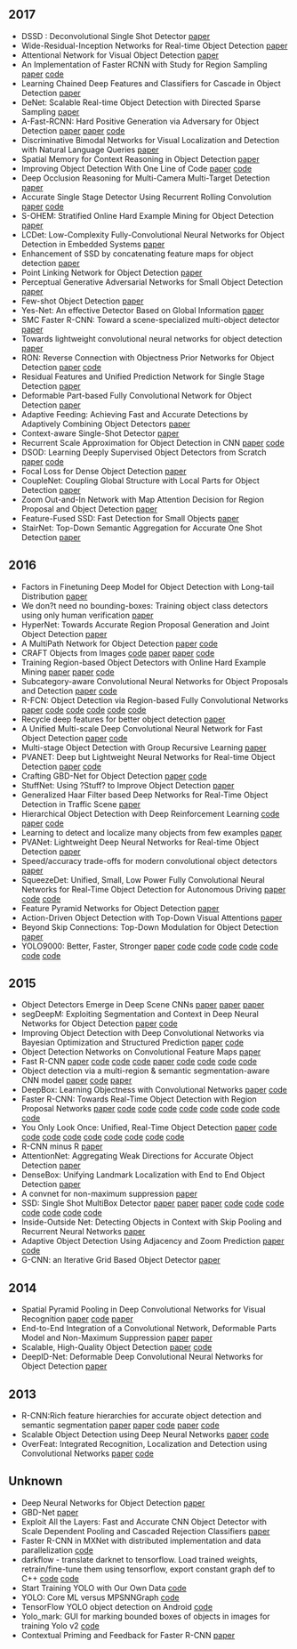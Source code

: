 ## 2017
- DSSD : Deconvolutional Single Shot Detector [paper](https://arxiv.org/abs/1701.06659) 
- Wide-Residual-Inception Networks for Real-time Object Detection [paper](https://arxiv.org/abs/1702.01243) 
- Attentional Network for Visual Object Detection [paper](https://arxiv.org/abs/1702.01478) 
- An Implementation of Faster RCNN with Study for Region Sampling [paper](https://arxiv.org/abs/1702.02138) [code](https://github.com/endernewton/tf-faster-rcnn) 
- Learning Chained Deep Features and Classifiers for Cascade in Object Detection [paper](https://arxiv.org/abs/1702.07054) 
- DeNet: Scalable Real-time Object Detection with Directed Sparse Sampling [paper](https://arxiv.org/abs/1703.10295) 
- A-Fast-RCNN: Hard Positive Generation via Adversary for Object Detection [paper](https://arxiv.org/abs/1704.03414) [paper](http://abhinavsh.info/papers/pdfs/adversarial_object_detection.pdf) [code](https://github.com/xiaolonw/adversarial-frcnn) 
- Discriminative Bimodal Networks for Visual Localization and Detection with Natural Language Queries [paper](https://arxiv.org/abs/1704.03944) 
- Spatial Memory for Context Reasoning in Object Detection [paper](https://arxiv.org/abs/1704.04224) 
- Improving Object Detection With One Line of Code [paper](https://arxiv.org/abs/1704.04503) [code](https://github.com/bharatsingh430/soft-nms) 
- Deep Occlusion Reasoning for Multi-Camera Multi-Target Detection [paper](https://arxiv.org/abs/1704.05775) 
- Accurate Single Stage Detector Using Recurrent Rolling Convolution [paper](https://arxiv.org/abs/1704.05776) [code](https://github.com/xiaohaoChen/rrc_detection) 
- S-OHEM: Stratified Online Hard Example Mining for Object Detection [paper](https://arxiv.org/abs/1705.02233) 
- LCDet: Low-Complexity Fully-Convolutional Neural Networks for Object Detection in Embedded Systems [paper](https://arxiv.org/abs/1705.05922) 
- Enhancement of SSD by concatenating feature maps for object detection [paper](https://arxiv.org/abs/1705.09587) 
- Point Linking Network for Object Detection [paper](https://arxiv.org/abs/1706.03646) 
- Perceptual Generative Adversarial Networks for Small Object Detection [paper](https://arxiv.org/abs/1706.05274) 
- Few-shot Object Detection [paper](https://arxiv.org/abs/1706.08249) 
- Yes-Net: An effective Detector Based on Global Information [paper](https://arxiv.org/abs/1706.09180) 
- SMC Faster R-CNN: Toward a scene-specialized multi-object detector [paper](https://arxiv.org/abs/1706.10217) 
- Towards lightweight convolutional neural networks for object detection [paper](https://arxiv.org/abs/1707.01395) 
- RON: Reverse Connection with Objectness Prior Networks for Object Detection [paper](https://arxiv.org/abs/1707.01691) [code](https://github.com/taokong/RON) 
- Residual Features and Unified Prediction Network for Single Stage Detection [paper](https://arxiv.org/abs/1707.05031) 
- Deformable Part-based Fully Convolutional Network for Object Detection [paper](https://arxiv.org/abs/1707.06175) 
- Adaptive Feeding: Achieving Fast and Accurate Detections by Adaptively Combining Object Detectors [paper](https://arxiv.org/abs/1707.06399) 
- Context-aware Single-Shot Detector [paper](https://arxiv.org/abs/1707.08682) 
- Recurrent Scale Approximation for Object Detection in CNN [paper](https://arxiv.org/abs/1707.09531) [code](https://github.com/sciencefans/RSA-for-object-detection) 
- DSOD: Learning Deeply Supervised Object Detectors from Scratch [paper](https://arxiv.org/abs/1708.01241) [code](https://github.com/szq0214/DSOD) 
- Focal Loss for Dense Object Detection [paper](https://arxiv.org/abs/1708.02002) 
- CoupleNet: Coupling Global Structure with Local Parts for Object Detection [paper](https://arxiv.org/abs/1708.02863) 
- Zoom Out-and-In Network with Map Attention Decision for Region Proposal and Object Detection [paper](https://arxiv.org/abs/1709.04347) 
- Feature-Fused SSD: Fast Detection for Small Objects [paper](https://arxiv.org/abs/1709.05054) 
- StairNet: Top-Down Semantic Aggregation for Accurate One Shot Detection [paper](https://arxiv.org/abs/1709.05788) 




## 2016
- Factors in Finetuning Deep Model for Object Detection with Long-tail Distribution [paper](http://arxiv.org/abs/1601.05150) 
- We don?t need no bounding-boxes: Training object class detectors using only human verification [paper](http://arxiv.org/abs/1602.08405) 
- HyperNet: Towards Accurate Region Proposal Generation and Joint Object Detection [paper](http://arxiv.org/abs/1604.00600) 
- A MultiPath Network for Object Detection [paper](http://arxiv.org/abs/1604.02135) [code](https://github.com/facebookresearch/multipathnet) 
- CRAFT Objects from Images [code](http://byangderek.github.io/projects/craft.html) [paper](https://arxiv.org/abs/1604.03239) [paper](http://www.cv-foundation.org/openaccess/content_cvpr_2016/papers/Yang_CRAFT_Objects_From_CVPR_2016_paper.pdf) [code](https://github.com/byangderek/CRAFT) 
- Training Region-based Object Detectors with Online Hard Example Mining [paper](http://arxiv.org/abs/1604.03540) [paper](http://www.cv-foundation.org/openaccess/content_cvpr_2016/papers/Shrivastava_Training_Region-Based_Object_CVPR_2016_paper.pdf) [code](https://github.com/abhi2610/ohem) 
- Subcategory-aware Convolutional Neural Networks for Object Proposals and Detection [paper](http://arxiv.org/abs/1604.04693) [code](https://github.com/tanshen/SubCNN) 
- R-FCN: Object Detection via Region-based Fully Convolutional Networks [paper](http://arxiv.org/abs/1605.06409) [code](https://github.com/daijifeng001/R-FCN) [code](https://github.com/Orpine/py-R-FCN) [code](https://github.com/PureDiors/pytorch_RFCN) [code](https://github.com/bharatsingh430/py-R-FCN-multiGPU) [code](https://github.com/xdever/RFCN-tensorflow) 
- Recycle deep features for better object detection [paper](http://arxiv.org/abs/1607.05066) 
- A Unified Multi-scale Deep Convolutional Neural Network for Fast Object Detection [paper](http://arxiv.org/abs/1607.07155) [code](https://github.com/zhaoweicai/mscnn) 
- Multi-stage Object Detection with Group Recursive Learning [paper](http://arxiv.org/abs/1608.05159) 
- PVANET: Deep but Lightweight Neural Networks for Real-time Object Detection [paper](http://arxiv.org/abs/1608.08021) [code](https://github.com/sanghoon/pva-faster-rcnn) 
- Crafting GBD-Net for Object Detection [paper](https://arxiv.org/abs/1610.02579) [code](https://github.com/craftGBD/craftGBD) 
- StuffNet: Using ?Stuff? to Improve Object Detection [paper](https://arxiv.org/abs/1610.05861) 
- Generalized Haar Filter based Deep Networks for Real-Time Object Detection in Traffic Scene [paper](https://arxiv.org/abs/1610.09609) 
- Hierarchical Object Detection with Deep Reinforcement Learning [code](https://imatge-upc.github.io/detection-2016-nipsws/) [paper](https://arxiv.org/abs/1611.03718) [code](https://github.com/imatge-upc/detection-2016-nipsws) 
- Learning to detect and localize many objects from few examples [paper](https://arxiv.org/abs/1611.05664) 
- PVANet: Lightweight Deep Neural Networks for Real-time Object Detection [paper](https://arxiv.org/abs/1611.08588) 
- Speed/accuracy trade-offs for modern convolutional object detectors [paper](https://arxiv.org/abs/1611.10012) 
- SqueezeDet: Unified, Small, Low Power Fully Convolutional Neural Networks for Real-Time Object Detection for Autonomous Driving [paper](https://arxiv.org/abs/1612.01051) [code](https://github.com/BichenWuUCB/squeezeDet) [code](https://github.com/fregu856/2D_detection) 
- Feature Pyramid Networks for Object Detection [paper](https://arxiv.org/abs/1612.03144) 
- Action-Driven Object Detection with Top-Down Visual Attentions [paper](https://arxiv.org/abs/1612.06704) 
- Beyond Skip Connections: Top-Down Modulation for Object Detection [paper](https://arxiv.org/abs/1612.06851) 
- YOLO9000: Better, Faster, Stronger [paper](https://arxiv.org/abs/1612.08242) [code](https://github.com/leetenki/YOLOv2) [code](https://github.com/allanzelener/YAD2K) [code](https://github.com/longcw/yolo2-pytorch) [code](https://github.com/hizhangp/yolo_tensorflow) [code](https://github.com/AlexeyAB/darknet) [code](https://github.com/choasUp/caffe-yolo9000) [code](https://github.com/philipperemy/yolo-9000) 

## 2015
- Object Detectors Emerge in Deep Scene CNNs [paper](http://arxiv.org/abs/1412.6856) [paper](https://www.robots.ox.ac.uk/~vgg/rg/papers/zhou_iclr15.pdf) [paper](https://people.csail.mit.edu/khosla/papers/iclr2015_zhou.pdf) 
- segDeepM: Exploiting Segmentation and Context in Deep Neural Networks for Object Detection [paper](https://arxiv.org/abs/1502.04275) [code](https://github.com/YknZhu/segDeepM) 
- Improving Object Detection with Deep Convolutional Networks via Bayesian Optimization and Structured Prediction [paper](http://arxiv.org/abs/1504.03293) [code](https://github.com/YutingZhang/fgs-obj) 
- Object Detection Networks on Convolutional Feature Maps [paper](http://arxiv.org/abs/1504.06066) 
- Fast R-CNN [paper](http://arxiv.org/abs/1504.08083) [code](https://github.com/rbgirshick/fast-rcnn) [code](https://github.com/rbgirshick/fast-rcnn/tree/coco) [code](https://github.com/rbgirshick/fast-rcnn/pull/29) [paper](http://zhangliliang.com/2015/05/17/paper-note-fast-rcnn/) [code](https://github.com/precedenceguo/mx-rcnn) [code](https://github.com/mahyarnajibi/fast-rcnn-torch) [code](https://github.com/apple2373/chainer-simple-fast-rnn) [code](https://github.com/zplizzi/tensorflow-fast-rcnn) 
- Object detection via a multi-region & semantic segmentation-aware CNN model [paper](http://arxiv.org/abs/1505.01749) [code](https://github.com/gidariss/mrcnn-object-detection) [paper](http://zhangliliang.com/2015/05/17/paper-note-ms-cnn/) 
- DeepBox: Learning Objectness with Convolutional Networks [paper](http://arxiv.org/abs/1505.02146) [code](https://github.com/weichengkuo/DeepBox) 
- Faster R-CNN: Towards Real-Time Object Detection with Region Proposal Networks [paper](http://arxiv.org/abs/1506.01497) [code](https://github.com/ShaoqingRen/faster_rcnn) [code](https://github.com/rbgirshick/py-faster-rcnn) [code](https://github.com/mitmul/chainer-faster-rcnn) [code](https://github.com/andreaskoepf/faster-rcnn.torch) [code](https://github.com/ruotianluo/Faster-RCNN-Densecap-torch) [code](https://github.com/smallcorgi/Faster-RCNN_TF) [code](https://github.com/CharlesShang/TFFRCNN) [code](https://github.com/YihangLou/FasterRCNN-Encapsulation-Cplusplus) [code](https://github.com/yhenon/keras-frcnn) 
- You Only Look Once: Unified, Real-Time Object Detection [paper](http://arxiv.org/abs/1506.02640) [code](https://github.com/pjreddie/darknet) [code](https://github.com/gliese581gg/YOLO_tensorflow) [code](https://github.com/xingwangsfu/caffe-yolo) [code](https://github.com/frankzhangrui/Darknet-Yolo) [code](https://github.com/BriSkyHekun/py-darknet-yolo) [code](https://github.com/tommy-qichang/yolo.torch) [code](https://github.com/frischzenger/yolo-windows) [code](https://github.com/AlexeyAB/yolo-windows) [code](https://github.com/nilboy/tensorflow-yolo) 
- R-CNN minus R [paper](http://arxiv.org/abs/1506.06981) 
- AttentionNet: Aggregating Weak Directions for Accurate Object Detection [paper](http://arxiv.org/abs/1506.07704) 
- DenseBox: Unifying Landmark Localization with End to End Object Detection [paper](http://arxiv.org/abs/1509.04874) 
- A convnet for non-maximum suppression [paper](http://arxiv.org/abs/1511.06437) 
- SSD: Single Shot MultiBox Detector [paper](http://arxiv.org/abs/1512.02325) [paper](http://www.cs.unc.edu/~wliu/papers/ssd.pdf) [paper](http://www.cs.unc.edu/%7Ewliu/papers/ssd_eccv2016_slide.pdf) [code](https://github.com/weiliu89/caffe/tree/ssd) [code](https://github.com/zhreshold/mxnet-ssd) [code](https://github.com/zhreshold/mxnet-ssd.cpp) [code](https://github.com/rykov8/ssd_keras) [code](https://github.com/balancap/SSD-Tensorflow) [code](https://github.com/amdegroot/ssd.pytorch) [code](https://github.com/chuanqi305/MobileNet-SSD) 
- Inside-Outside Net: Detecting Objects in Context with Skip Pooling and Recurrent Neural Networks [paper](http://arxiv.org/abs/1512.04143) 
- Adaptive Object Detection Using Adjacency and Zoom Prediction [paper](http://arxiv.org/abs/1512.07711) [code](https://github.com/luyongxi/az-net) 
- G-CNN: an Iterative Grid Based Object Detector [paper](http://arxiv.org/abs/1512.07729) 

## 2014
- Spatial Pyramid Pooling in Deep Convolutional Networks for Visual Recognition [paper](http://arxiv.org/abs/1406.4729) [code](https://github.com/ShaoqingRen/SPP_net) [paper](http://zhangliliang.com/2014/09/13/paper-note-sppnet/) 
- End-to-End Integration of a Convolutional Network, Deformable Parts Model and Non-Maximum Suppression [paper](http://arxiv.org/abs/1411.5309) [paper](http://www.cv-foundation.org/openaccess/content_cvpr_2015/papers/Wan_End-to-End_Integration_of_2015_CVPR_paper.pdf) 
- Scalable, High-Quality Object Detection [paper](http://arxiv.org/abs/1412.1441) [code](https://github.com/google/multibox) 
- DeepID-Net: Deformable Deep Convolutional Neural Networks for Object Detection [paper](http://arxiv.org/abs/1412.5661) 

## 2013
- R-CNN:Rich feature hierarchies for accurate object detection and semantic segmentation [paper](http://arxiv.org/abs/1311.2524) [paper](http://people.eecs.berkeley.edu/~rbg/papers/r-cnn-cvpr-supp.pdf) [code](https://github.com/rbgirshick/rcnn) [paper](http://zhangliliang.com/2014/07/23/paper-note-rcnn/) [code](https://github.com/BVLC/caffe/pull/482) 
- Scalable Object Detection using Deep Neural Networks [paper](http://arxiv.org/abs/1312.2249) [code](https://github.com/google/multibox) 
- OverFeat: Integrated Recognition, Localization and Detection using Convolutional Networks [paper](http://arxiv.org/abs/1312.6229) [code](https://github.com/sermanet/OverFeat) 

## Unknown
- Deep Neural Networks for Object Detection [paper](http://papers.nips.cc/paper/5207-deep-neural-networks-for-object-detection.pdf) 
- GBD-Net [paper](http://link.springer.com/chapter/10.1007/978-3-319-46478-7_22) 
- Exploit All the Layers: Fast and Accurate CNN Object Detector with Scale Dependent Pooling and Cascaded Rejection Classifiers [paper](http://www-personal.umich.edu/~wgchoi/SDP-CRC_camready.pdf) 
- Faster R-CNN in MXNet with distributed implementation and data parallelization [code](https://github.com/dmlc/mxnet/tree/master/example/rcnn) 
- darkflow - translate darknet to tensorflow. Load trained weights, retrain/fine-tune them using tensorflow, export constant graph def to C++ [code](https://thtrieu.github.io/notes/yolo-tensorflow-graph-buffer-cpp) [code](https://github.com/thtrieu/darkflow) 
- Start Training YOLO with Our Own Data [code](https://github.com/Guanghan/darknet) 
- YOLO: Core ML versus MPSNNGraph [code](https://github.com/hollance/YOLO-CoreML-MPSNNGraph) 
- TensorFlow YOLO object detection on Android [code](https://github.com/natanielruiz/android-yolo) 
- Yolo_mark: GUI for marking bounded boxes of objects in images for training Yolo v2 [code](https://github.com/AlexeyAB/Yolo_mark) 
- Contextual Priming and Feedback for Faster R-CNN [paper](http://abhinavsh.info/context_priming_feedback.pdf) 
